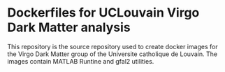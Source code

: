 # Dockerfiles for UCLouvain Virgo Dark Matter analysis

This repository is the source repository used to create docker images for the Virgo Dark Matter group of the Universite catholique de Louvain.
The images contain MATLAB Runtine and gfal2 utilities.
